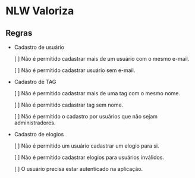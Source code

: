 # NLW Valoriza

## Regras

- Cadastro de usuário

    [ ] Não é permitido cadastrar mais de um usuário com o mesmo e-mail.

    [ ] Não é permitido cadastrar usuário sem e-mail.

- Cadastro de TAG

    [ ] Não é permitido cadastrar mais de uma tag com o mesmo nome.

    [ ] Não é permitido cadastrar tag sem nome.

    [ ] Não é permitido o cadastro por usuários que não  sejam administradores.

- Cadastro de elogios

    [ ] Não é permitido um usuário cadastrar um elogio para si.

    [ ] Não é permitido cadastrar elogios para usuários inválidos.

    [ ] O usuário precisa estar autenticado na aplicação.